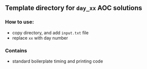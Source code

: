 ## Template directory for `day_xx` AOC solutions
 
### How to use:
* copy directory, and add `input.txt` file
* replace `xx` with day number

### Contains
* standard boilerplate timing and printing code
